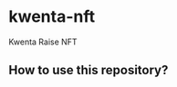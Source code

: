 # kwenta-nft
Kwenta Raise NFT

## How to use this repository?

<!-- 
## Notes

To install the [`@openzeppelin/contracts`](https://github.com/OpenZeppelin/openzeppelin-contracts) contract library in a [`dapptools`](https://github.com/dapphub/dapptools) project, make sure to first add a `remappings.txt` file with the following contents:

```
@openzeppelin/=lib/openzeppelin-contracts/
ds-test/=lib/ds-test/src/
```

In addition to the `remappings.txt` file, add a `.dapprc` config file  with the following:

```
export DAPP_REMAPPINGS=$(cat remappings.txt)
export DAPP_LINK_TEST_LIBRARIES=0
``` 

Finally, install the package by running:

```
dapp install OpenZeppelin/openzeppelin-contracts
```
-->